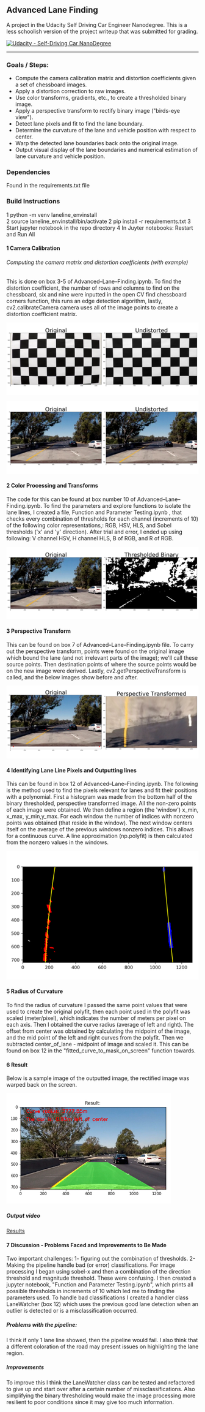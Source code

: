 ## Advanced Lane Finding

A project in the Udacity Self Driving Car Engineer Nanodegree. This is a less schoolish version of the project writeup that was submitted for grading.

[![Udacity - Self-Driving Car NanoDegree](https://s3.amazonaws.com/udacity-sdc/github/shield-carnd.svg)](http://www.udacity.com/drive)


[//]: # (Image References)

[image1]: ./output-images/original-undistorted.png "Undistorted"
[image2]: ./output-images/road-original-undistorted.png "Undistorted Road"
[image3]: ./output-images/threshold-binary.png "Threshold Binary"
[image4]: ./output-images/Transformed.png "Region"
[image5]: ./output-images/Lines.png "Transformed Mask"
[image6]: ./output-images/result.png "Brightness Changed"


---

### Goals / Steps:

* Compute the camera calibration matrix and distortion coefficients given a set of chessboard images.
* Apply a distortion correction to raw images.
* Use color transforms, gradients, etc., to create a thresholded binary image.
* Apply a perspective transform to rectify binary image ("birds-eye view").
* Detect lane pixels and fit to find the lane boundary.
* Determine the curvature of the lane and vehicle position with respect to center.
* Warp the detected lane boundaries back onto the original image.
* Output visual display of the lane boundaries and numerical estimation of lane curvature and vehicle position.

### Dependencies
Found in the requirements.txt file

### Build Instructions
1 python -m venv laneline_envinstall</br>
2 source laneline_envinstall/bin/activate
2 pip install -r requirements.txt
3 Start jupyter notebook in the repo directory
4 In Juyter notebooks: Restart and Run All

#### 1 Camera Calibration
###### Computing the camera matrix and distortion coefficients (with example)

This is done on box 3-5 of Advanced–Lane–Finding.ipynb. To find the distortion coefficient, the number of rows and columns to find on the chessboard, six and nine were inputted in the open CV find chessboard corners function, this runs an edge detection algorithm, lastly, cv2.calibrateCamera camera uses all of the image points to create a distortion coefficient matrix.

![Undistorted][image1]

![Undistorted-also][image2]

#### 2 Color Processing and Transforms
The code for this can be found at box number 10 of Advanced–Lane–Finding.ipynb. To find the parameters and explore functions to isolate the lane lines, I created a file, Function and Parameter Testing.ipynb
, that checks every combination of thresholds for each channel (increments of 10) of the following color representations,: RGB, HSV, HLS, and Sobel thresholds ('x' and 'y' direction). After trial and error, I ended up using following: V channel HSV, H channel HLS, B of RGB, and R of RGB.

![Color Transformed][image3]

#### 3 Perspective Transform
This can be found on box 7 of Advanced–Lane–Finding.ipynb file. To carry out the perspective transform, points were found on the original image which bound the lane (and not irrelevant parts of the image); we'll call these source points. Then destination points of where the source points would be on the new image were derived. Lastly, cv2.getPerspectiveTransform is called, and the below images show before and after.

![Warped Perspective][image4]

#### 4 Identifying Lane Line Pixels and Outputting lines

This can be found in box 12 of Advanced–Lane–Finding.ipynb. The following is the method used to find the pixels relevant for lanes and fit their positions with a polynomial. First a histogram was made from the bottom half of the binary thresholded, perspective transformed image. All the non-zero points of each image were obtained. We then define a region (the 'window') x_min, x_max, y_min,y_max. For each window the number of indices with nonzero points was obtained (that reside in the window). The next window centers itself on the average of the previous windows nonzero indices. This allows for a continuous curve. A line approximation (np.polyfit) is then calculated from the nonzero values in the windows.

![lines][image5]

#### 5 Radius of Curvature

To find the radius of curvature I passed the same point values that were used to create the original polyfit, then each point used in the polyfit was scaled (meter/pixel), which indicates the number of meters per pixel on each axis. Then I obtained the curve radius (average of left and right). The offset from center was obtained by calculating the midpoint of the image, and the mid point of the left and right curves from the polyfit. Then we subtracted center_of_lane - midpoint of image and scaled it. This can be found on box 12 in the "fitted_curve_to_mask_on_screen" function towards.

#### 6 Result
Below is a sample image of the outputted image, the rectified image was warped back on the screen.

![Pipeline output][image6]
##### Output video
[Results](https://github.com/leclair-7/CarND-Advanced-Lane-Lines/blob/master/results.mp4)


#### 7 Discussion - Problems Faced and Improvements to Be Made
Two important challenges: 1- figuring out the combination of thresholds. 2- Making the pipeline handle bad (or error) classifications. For image processing I began using sobel-x and then a combination of the direction threshold and magnitude threshold. These were confusing. I then created a jupyter notebook, "Function and Parameter Testing.ipynb", which prints all possible thresholds in increments of 10 which led me to finding the parameters used. To handle bad classifications I created a handler class LaneWatcher (box 12) which uses the previous good lane detection when an outlier is detected or is a misclassification occurred.

##### Problems with the pipeline:
I think if only 1 lane line showed, then the pipeline would fail. I also think that a different coloration of the road may present issues on highlighting the lane region.

##### Improvements
To improve this I think the LaneWatcher class can be tested and refactored to give up and start over after a certain number of missclassifications. Also simplifying the binary thresholding would make the image processing more resilient to poor conditions since it may give too much information.
